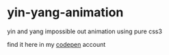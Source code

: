 # yin-yang-animation
yin and yang impossible out animation using pure css3

find it here in my [codepen]() account

